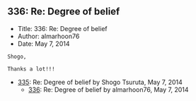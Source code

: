 ## 336: Re: Degree of belief

- Title: 336: Re: Degree of belief
- Author: almarhoon76
- Date: May 7, 2014

```
Shogo,

Thanks a lot!!!
```

- [335](0335.md): Re: Degree of belief by Shogo Tsuruta, May 7, 2014
    - [336](0336.md): Re: Degree of belief by almarhoon76, May 7, 2014
